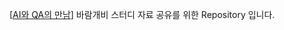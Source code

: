 [[AI와 QA의 만남](https://sungalex.github.io/ai&qa/2020/03/26/AI-and-QA-바람개비.html)] 바람개비 스터디 자료 공유를 위한 Repository 입니다.
